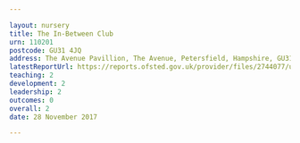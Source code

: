 ```yaml
---

layout: nursery
title: The In-Between Club
urn: 110201
postcode: GU31 4JQ
address: The Avenue Pavillion, The Avenue, Petersfield, Hampshire, GU31 4JQ
latestReportUrl: https://reports.ofsted.gov.uk/provider/files/2744077/urn/110201.pdf
teaching: 2
development: 2
leadership: 2
outcomes: 0
overall: 2
date: 28 November 2017

---
```

